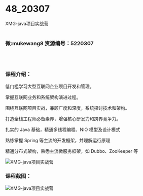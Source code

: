 # 48_20307
XMG-java项目实战营
<br/></br>
<h3>微:mukewang8 资源编号：5220307</h3>
<br/></br>
<h3>课程介绍：</h3>
<p>低门槛学习大型互联网企业项目开发和管理。</p>
<p>掌握互联网业务和系统架构演进过程。</p>
<p>围绕互联网项目实战，兼顾广度和深度，系统探讨技术和架构。</p>
<p>打造全栈工程师必备素养，增强核心研发力和跨界竞争力。</p>
<p>扎实的 <a title="查看与 Java 相关的文章" target="_blank">Java</a> 基础，精通多线程编程、NIO 模型及设计模式</p>
<p>熟练掌握 Spring 等主流的开发框架，并理解运行原理</p>
<p>精通分布式架构，熟悉主流微服务框架，如 Dubbo、ZooKeeper 等</p>
<p><img src="https://www.ko996.com/wp-content/uploads/img/2021/07/1-9-300x181.png" alt="XMG-java项目实战营"></p>
<div class="info-desc">
<h3>课程截图：</h3>
<p><img src="https://www.ko996.com/wp-content/uploads/img/2021/07/2-9.png" alt="XMG-java项目实战营"></p>


			
</div>
